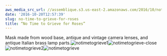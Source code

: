 ```yaml
---
aws_media_src_url: //assemblique.s3.us-east-2.amazonaws.com/2016/10/notimetogrieve1.jpg
date: '2016-10-20T12:57:39'
slug: no-time-to-grieve-for-roses
title: “No Time to Grieve for Roses”
---
```


 Mask made from wood base, antique and vintage camera lenses, and antique Italian brass lamp parts.![notimetogrieve1](//assemblique.s3.us-east-2.amazonaws.com/2016/10/notimetogrieve1.jpg?w=602)![notimetogrieve-close](//assemblique.s3.us-east-2.amazonaws.com/2016/10/notimetogrieve-close.jpg?w=602)![notimetogrieve2](//assemblique.s3.us-east-2.amazonaws.com/2016/10/notimetogrieve2.jpg?w=602)![notimetogrieve](//assemblique.s3.us-east-2.amazonaws.com/2016/10/notimetogrieve.jpg?w=602)